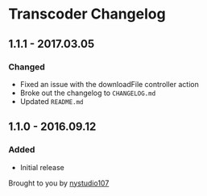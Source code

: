 # Transcoder Changelog

## 1.1.1 - 2017.03.05
### Changed
* Fixed an issue with the downloadFile controller action
* Broke out the changelog to `CHANGELOG.md`
* Updated `README.md`

## 1.1.0 - 2016.09.12
### Added
* Initial release

Brought to you by [nystudio107](https://nystudio107.com)
